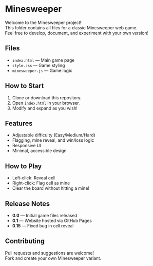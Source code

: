 # Minesweeper

Welcome to the Minesweeper project!  
This folder contains all files for a classic Minesweeper web game.  
Feel free to develop, document, and experiment with your own version!

## Files

- `index.html` — Main game page
- `style.css` — Game styling
- `minesweeper.js` — Game logic

## How to Start

1. Clone or download this repository.
2. Open `index.html` in your browser.
3. Modify and expand as you wish!

## Features

- Adjustable difficulty (Easy/Medium/Hard)
- Flagging, mine reveal, and win/loss logic
- Responsive UI
- Minimal, accessible design

## How to Play

- Left-click: Reveal cell
- Right-click: Flag cell as mine
- Clear the board without hitting a mine!

## Release Notes

- **0.0** — Initial game files released
- **0.1** — Website hosted via GitHub Pages
- **0.15** — Fixed bug in cell reveal

## Contributing

Pull requests and suggestions are welcome!  
Fork and create your own Minesweeper variant.
